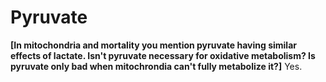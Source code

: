 # Pyruvate

**[In mitochondria and mortality you mention pyruvate having similar effects of lactate. Isn't pyruvate necessary for oxidative metabolism? Is pyruvate only bad when mitochrondia can't fully metabolize it?]**
Yes.